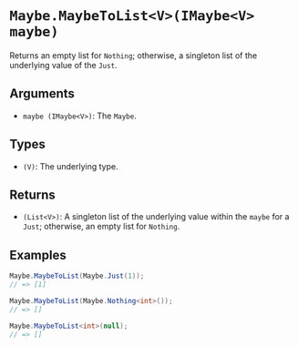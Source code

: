 # `Maybe.MaybeToList<V>(IMaybe<V> maybe)`

Returns an empty list for `Nothing`; otherwise, a singleton list of the underlying value of the `Just`.

## Arguments

* `maybe (IMaybe<V>)`: The `Maybe`.

## Types

* `(V)`: The underlying type.

## Returns

* `(List<V>)`: A singleton list of the underlying value within the `maybe` for a `Just`; otherwise, an empty list for `Nothing`.

## Examples

```csharp
Maybe.MaybeToList(Maybe.Just(1));
// => [1]

Maybe.MaybeToList(Maybe.Nothing<int>());
// => []

Maybe.MaybeToList<int>(null);
// => []
```
